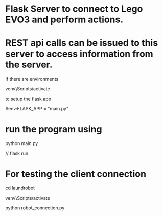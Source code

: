 # Flask Server to connect to Lego EVO3 and perform actions.

# REST api calls can be issued to this server to access information from the server.

If there are environments

venv\Scripts\activate

to setup the flask app

$env:FLASK_APP = "main.py"

# run the program using 

python main.py

// flask run


# For testing the client connection
cd laundrobot

venv\Scripts\activate

python robot_connection.py